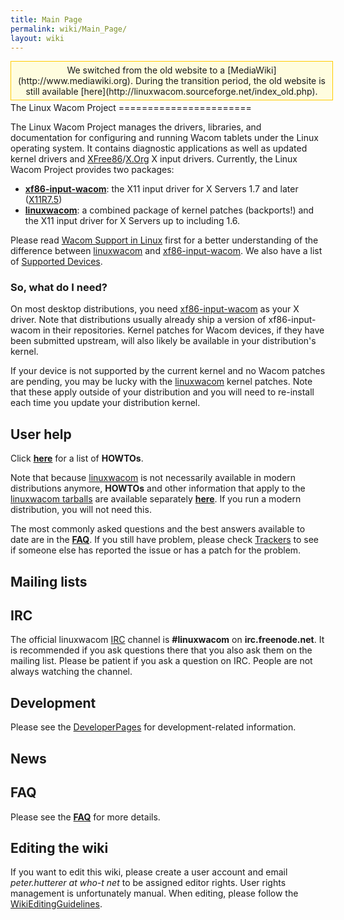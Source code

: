 ```yaml
---
title: Main Page
permalink: wiki/Main_Page/
layout: wiki
---
```


<div style="padding:5px; border:1px solid #ffcc00; text-align:center; background:#FFFDDF; width:100%; margin-bottom:.2em;">
We switched from the old website to a
[MediaWiki](http://www.mediawiki.org). During the transition period, the
old website is still available
[here](http://linuxwacom.sourceforge.net/index_old.php).

</div>
The Linux Wacom Project
=======================

The Linux Wacom Project manages the drivers, libraries, and
documentation for configuring and running Wacom tablets under the Linux
operating system. It contains diagnostic applications as well as updated
kernel drivers and
[XFree86](http://www.xfree86.org)/[X.Org](http://www.x.org) X input
drivers. Currently, the Linux Wacom Project provides two packages:

-   **[xf86-input-wacom](xf86-input-wacom "wikilink")**: the X11 input
    driver for X Servers 1.7 and later
    ([X11R7.5](http://who-t.blogspot.com/2009/10/x11r75-released-but-what-is-it.html))
-   **[linuxwacom](linuxwacom "wikilink")**: a combined package of
    kernel patches (backports!) and the X11 input driver for X Servers
    up to including 1.6.

Please read [Wacom Support in
Linux](http://who-t.blogspot.com/2010/09/wacom-support-in-linux.html)
first for a better understanding of the difference between
[linuxwacom](linuxwacom "wikilink") and
[xf86-input-wacom](xf86-input-wacom "wikilink"). We also have a list of
[Supported Devices](/wiki/Supported_Devices "wikilink").

### So, what do I need?

On most desktop distributions, you need
[xf86-input-wacom](xf86-input-wacom "wikilink") as your X driver. Note
that distributions usually already ship a version of xf86-input-wacom in
their repositories. Kernel patches for Wacom devices, if they have been
submitted upstream, will also likely be available in your distribution's
kernel.

If your device is not supported by the current kernel and no Wacom
patches are pending, you may be lucky with the
[linuxwacom](linuxwacom "wikilink") kernel patches. Note that these
apply outside of your distribution and you will need to re-install each
time you update your distribution kernel.

User help
---------

Click **[here](/wiki/Category%3AHOWTO "wikilink")** for a list of **HOWTOs**.

Note that because [linuxwacom](linuxwacom "wikilink") is not necessarily
available in modern distributions anymore, **HOWTOs** and other
information that apply to the [linuxwacom
tarballs](http://sourceforge.net/projects/linuxwacom/files/) are
available separately **[here](/wiki/Category%3ALinuxwacom "wikilink")**. If
you run a modern distribution, you will not need this.

The most commonly asked questions and the best answers available to date
are in the **[FAQ](/wiki/FAQ "wikilink")**. If you still have problem, please
check [Trackers](http://sourceforge.net/tracker/?group_id=69596) to see
if someone else has reported the issue or has a patch for the problem.

Mailing lists
-------------

IRC
---

The official linuxwacom [IRC](/wiki/IRC "wikilink") channel is
**\#linuxwacom** on **irc.freenode.net**. It is recommended if you ask
questions there that you also ask them on the mailing list. Please be
patient if you ask a question on IRC. People are not always watching the
channel.

Development
-----------

Please see the [DeveloperPages](/wiki/Category%3ADeveloperPages "wikilink")
for development-related information.

News
----

FAQ
---

Please see the **[FAQ](/wiki/FAQ "wikilink")** for more details.

Editing the wiki
----------------

If you want to edit this wiki, please create a user account and email
*peter.hutterer at who-t net* to be assigned editor rights. User rights
management is unfortunately manual. When editing, please follow the
[WikiEditingGuidelines](/wiki/WikiEditingGuidelines "wikilink").
